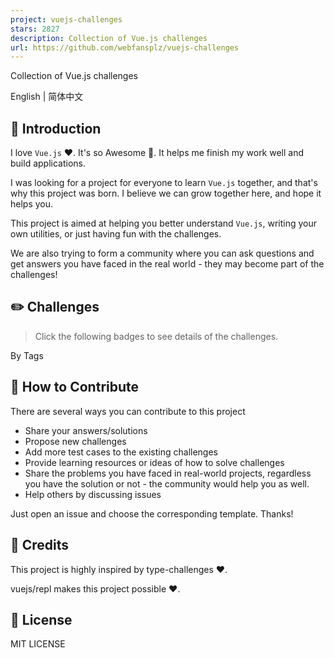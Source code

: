 ```yaml
---
project: vuejs-challenges
stars: 2827
description: Collection of Vue.js challenges
url: https://github.com/webfansplz/vuejs-challenges
---
```


Collection of Vue.js challenges

English | 简体中文

📖 Introduction
---------------

I love `Vue.js` ♥️. It's so Awesome 🚀. It helps me finish my work well and build applications.

I was looking for a project for everyone to learn `Vue.js` together, and that's why this project was born. I believe we can grow together here, and hope it helps you.

This project is aimed at helping you better understand `Vue.js`, writing your own utilities, or just having fun with the challenges.

We are also trying to form a community where you can ask questions and get answers you have faced in the real world - they may become part of the challenges!

✏️ Challenges
-------------

> Click the following badges to see details of the challenges.

  
  
  
  
  
  
  
  
  
  
  

By Tags  

🤝 How to Contribute
--------------------

There are several ways you can contribute to this project

-   Share your answers/solutions
-   Propose new challenges
-   Add more test cases to the existing challenges
-   Provide learning resources or ideas of how to solve challenges
-   Share the problems you have faced in real-world projects, regardless you have the solution or not - the community would help you as well.
-   Help others by discussing issues

Just open an issue and choose the corresponding template. Thanks!

🌸 Credits
----------

This project is highly inspired by type-challenges ♥️.

vuejs/repl makes this project possible ♥️.

📄 License
----------

MIT LICENSE
